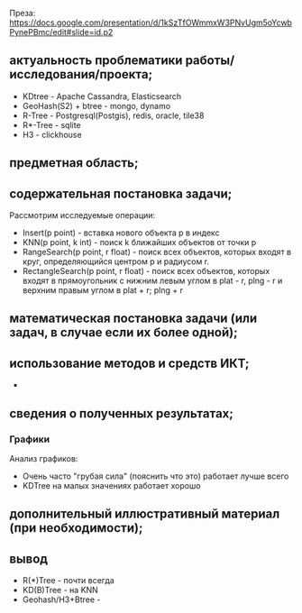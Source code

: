 Преза: https://docs.google.com/presentation/d/1kSzTfOWmmxW3PNvUgm5oYcwbPynePBmc/edit#slide=id.p2

## актуальность проблематики работы/исследования/проекта;
- KDtree - Apache Cassandra, Elasticsearch 
- GeoHash(S2) + btree -  mongo, dynamo
- R-Tree - Postgresql(Postgis), redis, oracle, tile38
- R*-Tree - sqlite
- H3 - clickhouse

## предметная область;

## содержательная постановка задачи;
Рассмотрим исследуемые операции:
- Insert(p point) - вставка нового объекта p в индекс
- KNN(p point, k int) - поиск k ближайших объектов от точки p
- RangeSearch(p point, r float) - поиск всех объектов, которых входят в круг, определяющийся центром p и радиусом r.
- RectangleSearch(p point, r float) - поиск всех объектов, которых входят в прямоугольник с нижним левым углом в plat - r, plng - r и верхним правым углом в  plat + r; plng + r

## математическая постановка задачи (или задач, в случае если их более одной);

## использование методов и средств ИКТ;
- 

## сведения о полученных результатах;
### Графики
Анализ графиков:
- Очень часто "грубая сила" (пояснить что это) работает лучше всего
- KDTree на малых значениях работает хорошо 
## дополнительный иллюстративный материал (при необходимости);
## вывод
- R(*)Tree - почти всегда
- KD(B)Tree - на KNN
- Geohash/H3+Btree - 